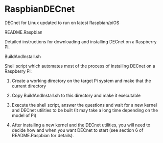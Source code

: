 # RaspbianDECnet
DECnet for Linux updated to run on latest Raspbian/piOS


README.Raspbian

  Detailed instructions for downloading and installing DECnet on a Raspberry Pi.
  
  
BuildAndInstall.sh

  Shell script which automates most of the process of installing DECnet on a Raspberry Pi:
  
  1. Create a working directory on the target Pi system and make that the current directory
  
  2. Copy BuildAndInstall.sh to this directory and make it executable
  
  3. Execute the shell script, answer the questions and wait for a new kernel and DECnet utilities to be built
     (It may take a long time depending on the model of Pi)
     
  4. After installing a new kernel and the DECnet utilities, you will need to decide how and when you want DECnet
     to start (see section 6 of README.Raspbian for details).

